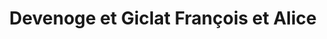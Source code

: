 ---
title: "Devenoge et Giclat François et Alice"
url: /dizy/devenoge-et-giclat-francois-et-alice/
shop: Lebensmittel
---
